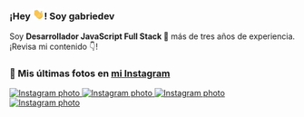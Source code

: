 <h3>¡Hey <img src="https://raw.githubusercontent.com/ABSphreak/ABSphreak/master/gifs/Hi.gif" width="20px" decondig="async">! Soy gabriedev</h3>

<p>Soy <strong>Desarrollador JavaScript Full Stack 🚀</strong> más de tres años de experiencia.<br />¡Revisa mi contenido 👇!</p>

### 📸 Mis últimas fotos en [mi Instagram](https://instagram.com/gabrie.dev)


<a href='https://instagram.com/p/CzMY3lzxgmx' target='_blank'>
  <img width='20%' src='https://instagram.fedi1-1.fna.fbcdn.net/v/t51.2885-15/398916226_819142863293745_2426123683154743297_n.webp?stp=dst-jpg_e35&_nc_ht=instagram.fedi1-1.fna.fbcdn.net&_nc_cat=109&_nc_ohc=ysYDce8zLzgAX-8cDXU&edm=APU89FABAAAA&ccb=7-5&oh=00_AfBcKnRQhxsqRdhU7_xYpe86q0y1dAep7Srstt56JJEK0w&oe=65511BA9&_nc_sid=bc0c2c' alt='Instagram photo' />
</a>
<a href='https://instagram.com/p/CygbQv4uqxM' target='_blank'>
  <img width='20%' src='https://instagram.fedi1-1.fna.fbcdn.net/v/t51.2885-15/391525959_236593062741789_5868561716480810596_n.webp?stp=dst-jpg_e35&_nc_ht=instagram.fedi1-1.fna.fbcdn.net&_nc_cat=109&_nc_ohc=oxnUJwIeC8YAX-2a5nP&edm=APU89FABAAAA&ccb=7-5&oh=00_AfAZedWHwcrIPXURCybaWCNiWG7b79ZWh4S_5aZaCaMzZQ&oe=65512865&_nc_sid=bc0c2c' alt='Instagram photo' />
</a>
<a href='https://instagram.com/p/CxTmOF6vN8M' target='_blank'>
  <img width='20%' src='https://instagram.fedi1-1.fna.fbcdn.net/v/t51.2885-15/378565944_323878180141713_8920720304536029091_n.jpg?stp=dst-jpg_e15&_nc_ht=instagram.fedi1-1.fna.fbcdn.net&_nc_cat=109&_nc_ohc=Vp1KA_VLHIQAX84b0JF&edm=APU89FABAAAA&ccb=7-5&oh=00_AfCvGOfsRtM03tYm0mCf3KJkBe73R47oOtRa1HzRkJ03og&oe=655214D8&_nc_sid=bc0c2c' alt='Instagram photo' />
</a>
<a href='https://instagram.com/p/CxLlYVlupp3' target='_blank'>
  <img width='20%' src='https://instagram.fedi1-1.fna.fbcdn.net/v/t51.2885-15/377997579_196784406648750_7872949112471886655_n.webp?stp=dst-jpg_e35&_nc_ht=instagram.fedi1-1.fna.fbcdn.net&_nc_cat=106&_nc_ohc=uMeZFKctp_cAX9f-Wb7&edm=APU89FABAAAA&ccb=7-5&oh=00_AfA_ld-8i9cxP91CggQs0pm7enDtAxpLF-EMtuaA_aGKMQ&oe=65517FDB&_nc_sid=bc0c2c' alt='Instagram photo' />
</a>
